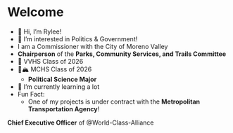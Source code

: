 # Welcome #
- 👋 Hi, I’m Rylee!
- 👀 I’m interested in Politics & Government!
- I am a Commissioner with the City of Moreno Valley
- **Chairperson** of the **Parks, Community Services, and Trails Committee**
- 🦅 VVHS Class of 2026
- 🦁🏔️ MCHS Class of 2026
  - **Political Science Major**
- 🌱 I’m currently learning a lot
- Fun Fact:
  - One of my projects is under contract with the **Metropolitan Transportation Agency**!

**Chief Executive Officer** of @World-Class-Alliance



<!---
rylee-peak/rylee-peak is a ✨ special ✨ repository because its `README.md` (this file) appears on your GitHub profile.
You can click the Preview link to take a look at your changes.
-->
